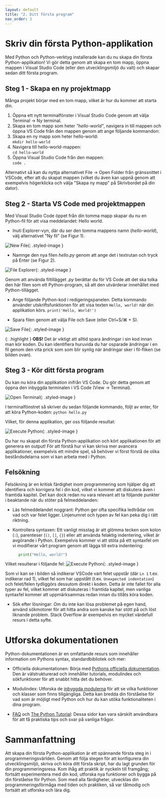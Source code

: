 ```yaml
---
layout: default
title: "2. Ditt första program"
nav_order: 3
---
```


# Skriv din första Python-applikation

Med Python och Python-verktyg installerade kan du nu skapa din första Python-applikation! Vi gör detta genom att skapa en tom mapp, öppna mappen i Visual Studio Code (eller den utvecklingsmiljö du valt) och skapar sedan ditt första program.

## Steg 1 - Skapa en ny projektmapp

Många projekt börjar med en tom mapp, vilket är hur du kommer att starta din.

1. Öppna ett nytt terminalfönster i Visual Studio Code genom att välja Terminal -> Ny terminal.
2. Skapa en tom mapp som heter _"hello-world"_, navigera in till mappen och öppna VS Code från den mappen genom att ange följande kommandon:
3. Skapa en ny mapp som heter hello-world:\
  `mkdir hello-world`
4. Navigera till hello-world-mappen:\
  `cd hello-world`  
5. Öppna Visual Studio Code från den mappen:\
  `code .`

Alternativt så kan du nyttja alternativet File -> Open Folder från gränssnittet i VSCode, efter att du skapat mappen (vilket du även kan uppnå genom att exempelvis högerklicka och välja "Skapa ny mapp" på Skrivbordet på din dator).

## Steg 2 - Starta VS Code med projektmappen

Med Visual Studio Code öppet från din tomma mapp skapar du nu en Python-fil för att visa meddelandet: Hello world.

* Inuti Explorer-vyn, där du ser den tomma mappens namn (_hello-world_), välj alternativet "Ny fil" (se Figur 1).

![New File](../assets/images/vsCode_newFile.png){: .styled-image }

* Namnge den nya filen _hello.py_ genom att ange det i textrutan och tryck på Enter (se Figur 2).

![File Explorer](../assets/images/vsCodeNewFile.png){: .styled-image }

Genom att använda filtillägget _.py_ berättar du för VS Code att det ska tolka den här filen som ett Python-program, så att den utvärderar innehållet med Python-tillägget.

* Ange följande Python-kod i redigeringspanelen. Detta kommando använder utskriftsfunktionen för att visa texten `Hello, world!` när din applikation körs.
`print('Hello, World!')`

* Spara filen genom att välja File och Save (eller Ctrl+S/⌘ + S).

![Save File](../assets/images/saveFileVSCode.png){: .styled-image }

{: .highlight }
**OBS!** Det är viktigt att alltid spara ändringar i sin kod innan man kör koden. Du kan identifiera huruvida du har osparade ändringar i en fil genom den vita prick som som blir synlig när ändringar sker i fil-fliken (se bilden ovan).

## Steg 3 - Kör ditt första program

Du kan nu köra din applikation inifrån VS Code. Du gör detta genom att öppna den inbyggda terminalen i VS Code (View -> Terminal).

![Open Terminal](../assets/images/openTerminalVsCode.png){: .styled-image }

I terminalfönstret så skriver du sedan följande kommando, följt av enter, för att köra Python-koden:
`python hello.py`

Vilket, för denna applikation, ger oss följande resultat:

![Execute Python](../assets/images/pythonRan2.png){: .styled-image }

Du har nu skapat din första Python-applikation och kört applikationen för att generera en output! För att förstå hur vi kan skriva mer avancera applikationer, exempelvis ett mindre spel, så behöver vi först förstå de olika beståndsdelarna som vi kan arbeta med i Python.

## Felsökning
Felsökning är en kritisk färdighet inom programmering som hjälper dig att identifiera och korrigera fel i din kod, vilket vi kommer att diskutera även i framtida kapitel. Det kan dock redan nu vara relevant att ta följande punkter i beaktande när du stöter på felmeddelanden:

* Läs felmeddelandet noggrant: Python ger ofta specifika ledtrådar om vad och var felet ligger. Linjenumret och typen av fel kan peka dig i rätt riktning.

* Kontrollera syntaxen: Ett vanligt misstag är att glömma tecken som kolon (`:`), parenteser (`()`, `[]`, `{}`) eller att använda felaktig indentering, vilket är avgörande i Python. Exempelvis kommer vi att stöta på ett syntaxfel om vi modifierar vårt program genom att lägga till extra indentering:
```python
      print("Hello, world!")
```
Vilket resulterar i följande fel:
![Execute Python](../assets/images/syntaxError.png){: .styled-image }

Som vi kan se i bilden så indikerar VSCode vart felet uppstår (där `Ln 1` t.ex. indikerar rad 1), vilket fel som har uppstått (t.ex. `Unexpected indentation`) och felet/felen tydliggörs dessutom direkt i koden. Detta är inte fallet för alla typer av fel, vilket kommer att diskuteras i framtida kapitel, men vanliga syntaxfel kommer att uppmärksammas redan innan du tillåts köra koden.

* Sök efter lösningar: Om du inte kan lösa problemet på egen hand, använd sökmotorer för att hitta andra som kanske har stött på och löst liknande problem. Stack Overflow är exempelvis en mycket värdefull resurs i detta syfte.

# Utforska dokumentationen
Python-dokumentationen är en omfattande resurs som innehåller information om Pythons syntax, standardbibliotek och mer:

* Officiella dokumentationen: Börja med [Pythons officiella dokumentation](https://docs.python.org/3/). Den är välstrukturerad och innehåller tutorials, modulindex och sökfunktioner för att snabbt hitta det du behöver.

* Modulindex: Utforska de [inbyggda modulerna](https://docs.python.org/3/py-modindex.html) för att se vilka funktioner och klasser som finns tillgängliga. Detta kan bredda din förståelse för vad som är möjligt med Python och hur du kan utöka funktionaliteten i dina program.

* [FAQ](https://docs.python.org/3/faq/general.html) och [The Python Tutorial](https://docs.python.org/3/tutorial/index.html#tutorial-index): Dessa sidor kan vara särskilt användbara för att få praktiska tips och svar på vanliga frågor.

# Sammanfattning
Att skapa din första Python-applikation är ett spännande första steg in i programmeringsvärlden. Genom att följa stegen för att konfigurera din utvecklingsmiljö, skriva och köra ditt första skript, har du lagt grunden för din programmeringsresa. Kom ihåg att praktik är nyckeln till framgång; fortsätt experimentera med din kod, utforska nya funktioner och bygga på din förståelse för Python. Som med alla färdigheter, utvecklas din programmeringsförmåga med tiden och praktiken, så var tålmodig och fortsätt att utforska och lära dig.